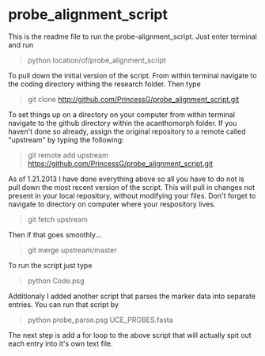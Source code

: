 probe_alignment_script
======================
This is the readme file to run the probe-alignment_script. Just enter terminal and run

>python location/of/probe_alignment_script

To pull down the initial version of the script. From within terminal navigate to the coding directory withing the research folder. Then type

>git clone http://github.com/PrincessG/probe_alignment_script.git

To set things up on a directory on your computer from within terminal navigate to the github directory within the acanthomorph folder. If you haven't done so already, assign the original repository to a remote called "upstream" by typing the following:

>git remote add upstream https://github.com/PrincessG/probe_alignment_script.git

As of 1.21.2013 I have done everything above so all you have to do not is pull down the most recent version of the script. This will pull in changes not present in your local repository, without modifying your files. Don't forget to navigate to directory on computer where your respository lives.
 
>git fetch upstream

Then if that goes smoothly...
>git merge upstream/master

To run the script just type
> python Code.psg 

Additionaly I added another script that parses the marker data into separate entries. You can run that script by 
>python probe_parse.psg UCE_PROBES.fasta

The next step is add a for loop to the above script that will actually spit out each entry into it's own text file.
